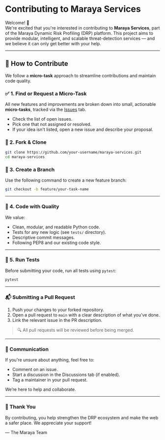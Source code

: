 # Contributing to Maraya Services

Welcome! 👋  
We're excited that you're interested in contributing to **Maraya Services**, part of the Maraya Dynamic Risk Profiling (DRP) platform. This project aims to provide modular, intelligent, and scalable threat-detection services — and we believe it can only get better with your help.

---

## 🧠 How to Contribute

We follow a **micro-task** approach to streamline contributions and maintain code quality.

### ✅ 1. Find or Request a Micro-Task
All new features and improvements are broken down into small, actionable **micro-tasks**, tracked via the [Issues](../../issues) tab.

- Check the list of open issues.
- Pick one that not assigned or resolved.
- If your idea isn't listed, open a new issue and describe your proposal.

### 🔨 2. Fork & Clone

```bash
git clone https://github.com/your-username/maraya-services.git
cd maraya-services
```

### 🌱 3. Create a Branch

Use the following command to create a new feature branch:

```bash
git checkout -b feature/your-task-name
````

---

### 💎 4. Code with Quality

We value:

* Clean, modular, and readable Python code.
* Tests for any new logic (see `tests/` directory).
* Descriptive commit messages.
* Following PEP8 and our existing code style.

---

### 🧪 5. Run Tests

Before submitting your code, run all tests using `pytest`:

```bash
pytest
```

---

### 📬 Submitting a Pull Request

1. Push your changes to your forked repository.
2. Open a pull request to `main` with a clear description of what you’ve done.
3. Link the relevant issue in the PR description.

> 🔍 All pull requests will be reviewed before being merged.

---

### 💬 Communication

If you're unsure about anything, feel free to:

* Comment on an issue.
* Start a discussion in the Discussions tab (if enabled).
* Tag a maintainer in your pull request.

We’re here to help and collaborate.

---

### 👏 Thank You

By contributing, you help strengthen the DRP ecosystem and make the web a safer place. We appreciate your support!

— The Maraya Team
